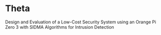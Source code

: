 # Theta
Design and Evaluation of a Low-Cost Security System using an Orange Pi Zero 3 with SIDMA Algorithms for Intrusion Detection
